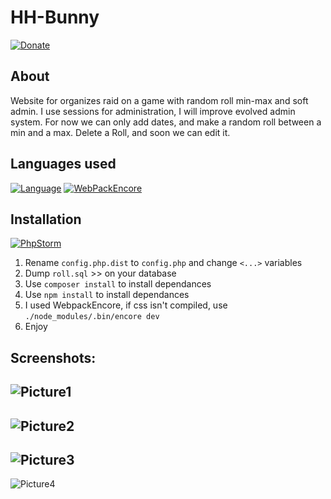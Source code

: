 # HH-Bunny
[![Donate](https://img.shields.io/badge/Donate-PayPal-green.svg?style=flat-square)](https://paypal.me/PaulDSB/)

About
------------
Website for organizes raid on a game with random roll min-max and soft admin. I use sessions for administration, I will improve evolved admin system. For now we can only add dates, and make a random roll between a min and a max. Delete a Roll, and soon we can edit it.

Languages used
------------
[![Language](https://img.shields.io/badge/Language-Php-red.svg?style=flat-square)][1]
[![WebPackEncore](https://img.shields.io/badge/Dep-WebPack--Encore-blue.svg?style=flat-square)][3]

Installation
------------
[![PhpStorm](https://img.shields.io/badge/Software-PHPStorm-ff69b4.svg?style=flat-square)][2]

1. Rename `config.php.dist` to `config.php` and change `<...>` variables
2. Dump `roll.sql` >> on your database
3. Use `composer install` to install dependances
4. Use `npm install` to install dependances
5. I used WebpackEncore, if css isn't compiled, use `./node_modules/.bin/encore dev`
6. Enjoy

Screenshots:
------------
![Picture1](https://i.goopics.net/Pd0Ja.png)
--
![Picture2](https://i.goopics.net/4xdmb.png)
--
![Picture3](https://i.goopics.net/2YX1J.png)
--
![Picture4](https://i.goopics.net/oQwoe.png)

[1]: http://php.net/manual/en/intro-whatis.php
[2]: https://www.jetbrains.com/phpstorm/
[3]: https://github.com/symfony/webpack-encore